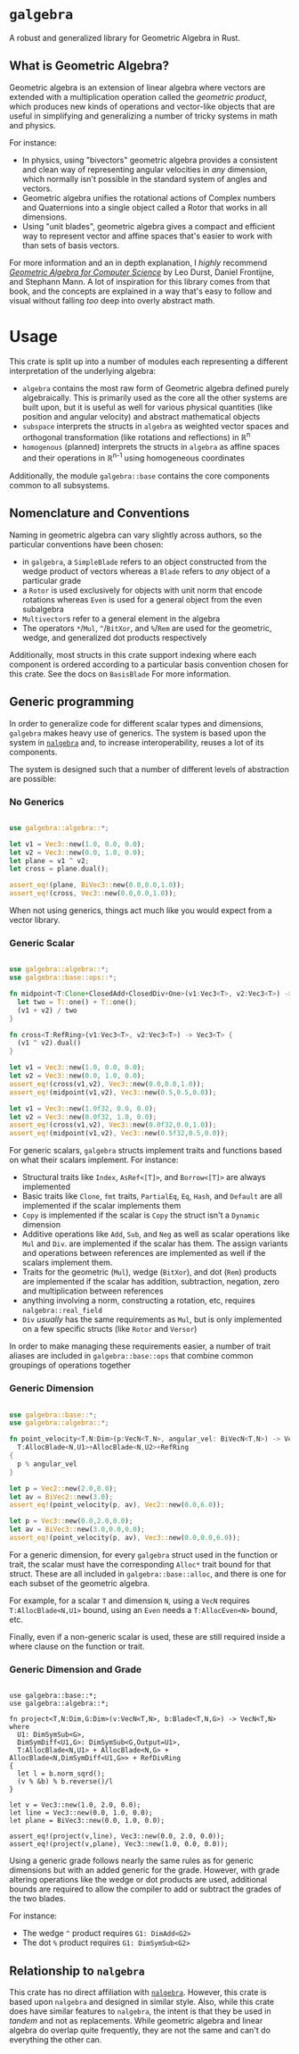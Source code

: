 
# `galgebra`

A robust and generalized library for Geometric Algebra in Rust.

## What is Geometric Algebra?

Geometric algebra is an extension of linear algebra where vectors are extended
with a multiplication operation called the _geometric product_, which
produces new kinds of operations and vector-like objects that are useful in
simplifying and generalizing a number of tricky systems in math and physics.

For instance:
- In physics, using "bivectors" geometric algebra provides a consistent and
  clean way of representing angular velocities in *any* dimension, which
  normally isn't possible in the standard system of angles and vectors.
- Geometric algebra unifies the rotational actions of Complex
  numbers and Quaternions into a single object called a Rotor that works in all
  dimensions.
- Using "unit blades", geometric algebra gives a compact and efficient way to
  represent vector and affine spaces that's easier to work with
  than sets of basis vectors.

For more information and an in depth explanation, I _highly_ recommend
[_Geometric Algebra for Computer Science_][1] by Leo Durst, Daniel Frontijne, and
Stephann Mann. A lot of inspiration for this library comes from that book, and
the concepts are explained in a way that's easy to follow and visual without
falling *too* deep into overly abstract math.

# Usage

This crate is split up into a number of modules each representing a different
interpretation of the underlying algebra:
 - `algebra` contains the most raw form of Geometric algebra defined purely
   algebraically. This is primarily used as the core all the other systems are
   built upon, but it is useful as well for various physical quantities (like
   position and angular velocity) and abstract mathematical objects
 - `subspace` interprets the structs in `algebra` as weighted vector spaces and
   orthogonal transformation (like rotations and reflections) in ℝ<sup>n</sup>
 - `homogenous` (planned) interprets the structs in `algebra` as affine spaces
   and their operations in ℝ<sup>n-1</sup> using homogeneous coordinates

Additionally, the module `galgebra::base` contains the core components common
to all subsystems.

## Nomenclature and Conventions

Naming in geometric algebra can vary slightly across authors, so the particular
conventions have been chosen:
- in `galgebra`, a `SimpleBlade` refers to an object constructed from the
 wedge product of vectors whereas a `Blade` refers to _any_ object of a
 particular grade
- a `Rotor` is used exclusively for objects with unit norm that encode rotations
  whereas `Even` is used for a general object from the even subalgebra
- `Multivector`s refer to a general element in the algebra
- The operators `*`/`Mul`, `^`/`BitXor`, and `%`/`Rem` are used for the geometric,
 wedge, and generalized dot products respectively

Additionally, most structs in this crate support indexing where each component
is ordered according to a particular basis convention chosen for this crate.
See the docs on `BasisBlade` For more information.

## Generic programming

In order to generalize code for different scalar types and dimensions,
`galgebra` makes heavy use of generics. The system is based upon the
system in [`nalgebra`][2] and, to increase interoperability, reuses a lot of its
components.

The system is designed such that a number of different levels of abstraction
are possible:

### No Generics

```rust

use galgebra::algebra::*;

let v1 = Vec3::new(1.0, 0.0, 0.0);
let v2 = Vec3::new(0.0, 1.0, 0.0);
let plane = v1 ^ v2;
let cross = plane.dual();

assert_eq!(plane, BiVec3::new(0.0,0.0,1.0));
assert_eq!(cross, Vec3::new(0.0,0.0,1.0));

```

When not using generics, things act much like you would expect from a vector
library.

### Generic Scalar

```rust

use galgebra::algebra::*;
use galgebra::base::ops::*;

fn midpoint<T:Clone+ClosedAdd+ClosedDiv+One>(v1:Vec3<T>, v2:Vec3<T>) -> Vec3<T> {
  let two = T::one() + T::one();
  (v1 + v2) / two
}

fn cross<T:RefRing>(v1:Vec3<T>, v2:Vec3<T>) -> Vec3<T> {
  (v1 ^ v2).dual()
}

let v1 = Vec3::new(1.0, 0.0, 0.0);
let v2 = Vec3::new(0.0, 1.0, 0.0);
assert_eq!(cross(v1,v2), Vec3::new(0.0,0.0,1.0));
assert_eq!(midpoint(v1,v2), Vec3::new(0.5,0.5,0.0));

let v1 = Vec3::new(1.0f32, 0.0, 0.0);
let v2 = Vec3::new(0.0f32, 1.0, 0.0);
assert_eq!(cross(v1,v2), Vec3::new(0.0f32,0.0,1.0));
assert_eq!(midpoint(v1,v2), Vec3::new(0.5f32,0.5,0.0));

```

For generic scalars, `galgebra` structs implement traits and functions based on
what their scalars implement. For instance:
 - Structural traits like `Index`, `AsRef<[T]>`, and `Borrow<[T]>` are always
   implemented
 - Basic traits like `Clone`, `fmt` traits, `PartialEq`, `Eq`, `Hash`, and `Default`
   are all implemented if the scalar implements them
 - `Copy` is implemented if the scalar is `Copy` the struct isn't a `Dynamic`
   dimension
 - Additive operations like `Add`, `Sub`, and `Neg` as well as scalar operations
   like `Mul` and `Div`. are implemented if the scalar has them. The assign
   variants and operations between references are implemented as well if the
   scalars implement them.
 - Traits for the geometric (`Mul`), wedge (`BitXor`), and dot (`Rem`) products
   are implemented if the scalar has addition, subtraction, negation, zero and
   multiplication between references
 - anything involving a norm, constructing a rotation, etc, requires
   `nalgebra::real_field`
 - `Div` _usually_ has the same requirements as `Mul`, but is only implemented
   on a few specific structs (like `Rotor` and `Versor`)

In order to make managing these requirements easier, a number of trait aliases
are included in `galgebra::base::ops` that combine common groupings of operations
together

### Generic Dimension

```rust

use galgebra::base::*;
use galgebra::algebra::*;

fn point_velocity<T,N:Dim>(p:VecN<T,N>, angular_vel: BiVecN<T,N>) -> VecN<T,N> where
  T:AllocBlade<N,U1>+AllocBlade<N,U2>+RefRing
{
  p % angular_vel
}

let p = Vec2::new(2.0,0.0);
let av = BiVec2::new(3.0);
assert_eq!(point_velocity(p, av), Vec2::new(0.0,6.0));

let p = Vec3::new(0.0,2.0,0.0);
let av = BiVec3::new(3.0,0.0,0.0);
assert_eq!(point_velocity(p, av), Vec3::new(0.0,0.0,6.0));

```

For a generic dimension, for every `galgebra` struct
used in the function or trait, the scalar must have the corresponding `Alloc*`
trait bound for that struct. These are all included in `galgebra::base::alloc`,
and there is one for each subset of the geometric algebra.

For example, for a scalar `T` and dimension `N`, using a `VecN` requires `T:AllocBlade<N,U1>` bound, using an `Even` needs a `T:AllocEven<N>` bound, etc.

Finally, even if a non-generic scalar is used, these are still required inside a
where clause on the function or trait.

### Generic Dimension and Grade

```

use galgebra::base::*;
use galgebra::algebra::*;

fn project<T,N:Dim,G:Dim>(v:VecN<T,N>, b:Blade<T,N,G>) -> VecN<T,N> where
  U1: DimSymSub<G>,
  DimSymDiff<U1,G>: DimSymSub<G,Output=U1>,
  T:AllocBlade<N,U1> + AllocBlade<N,G> + AllocBlade<N,DimSymDiff<U1,G>> + RefDivRing
{
  let l = b.norm_sqrd();
  (v % &b) % b.reverse()/l
}

let v = Vec3::new(1.0, 2.0, 0.0);
let line = Vec3::new(0.0, 1.0, 0.0);
let plane = BiVec3::new(0.0, 1.0, 0.0);

assert_eq!(project(v,line), Vec3::new(0.0, 2.0, 0.0));
assert_eq!(project(v,plane), Vec3::new(1.0, 0.0, 0.0));

```

Using a generic grade follows nearly the same rules as for generic dimensions
but with an added generic for the grade. However, with grade altering operations
like the wedge or dot products are used, additional bounds are required to allow
the compiler to add or subtract the grades of the two blades.

For instance:
 - The wedge `^` product requires `G1: DimAdd<G2>`
 - The dot `%` product requires `G1: DimSymSub<G2>`



## Relationship to `nalgebra`

This crate has no direct affiliation with [`nalgebra`][2]. However, this crate is
based upon `nalgebra` and designed in similar style. Also, while this crate
does have similar features to `nalgebra`, the intent is that they be used in
*tandem* and not as replacements. While geometric algebra and linear algebra do
overlap quite frequently, they are not the same and can't do everything the other
can.




[1]: https://geometricalgebra.org/
[2]: https://www.nalgebra.org/
